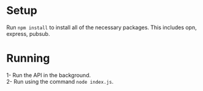 
# Setup
Run ```npm install``` to install all of the necessary packages. This includes opn, express, pubsub.

# Running
1- Run the API in the background. <br/>
2- Run using the command ```node index.js```. <br/>
